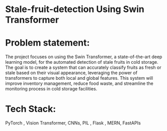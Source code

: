 # Stale-fruit-detection Using Swin Transformer
# Problem statement: 
The project focuses on using the Swin Transformer, a state-of-the-art deep learning model, for the automated detection of stale fruits in cold storage. The goal is to create a system that can accurately classify fruits as fresh or stale based on their visual appearance, leveraging the power of transformers to capture both local and global features. This system will improve inventory management, reduce food waste, and streamline the monitoring process in cold storage facilities.
# Tech Stack: 
PyTorch , Vision Transformer, CNNs, PIL , Flask , MERN, FastAPIs
